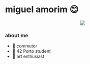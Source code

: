 # miguel amorim 😊

<div id="header" align="center">
  <img src="https://media.giphy.com/media/UDvlM48DtAoo0/giphy.gif"/>
</div>

### about me
- 🌿 commuter
- 🌿 42 Porto student
- 🌿 art enthusiast
<!--
**m1gu3l-droid/m1gu3l-droid** is a ✨ _special_ ✨ repository because its `README.md` (this file) appears on your GitHub profile.

Here are some ideas to get you started:

- 🔭 I’m currently working on ...
- 🌱 I’m currently learning ...
- 👯 I’m looking to collaborate on ...
- 🤔 I’m looking for help with ...
- 💬 Ask me about ...
- 📫 How to reach me: ...
- 😄 Pronouns: ...
- ⚡ Fun fact: ...
-->
